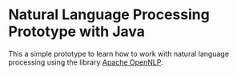# Natural Language Processing Prototype with Java

This a simple prototype to learn how to work with natural language processing 
using the library [Apache OpenNLP](https://opennlp.apache.org).

